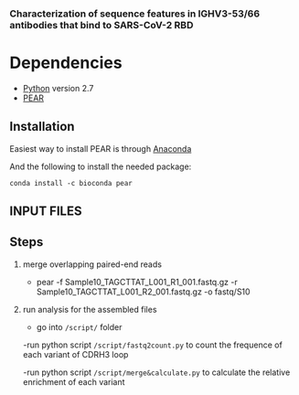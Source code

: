 ### Characterization of sequence features in IGHV3-53/66 antibodies that bind to SARS-CoV-2 RBD
# Dependencies #
* [Python](https://www.python.org/) version 2.7
* [PEAR](https://github.com/tseemann/PEAR)

## Installation ##

Easiest way to install PEAR is through [Anaconda](https://anaconda.org/bioconda/pear)

And the following to install the needed package:
```
conda install -c bioconda pear

```
## INPUT FILES

## Steps ##
1. merge overlapping paired-end reads
    - pear -f Sample10_TAGCTTAT_L001_R1_001.fastq.gz -r Sample10_TAGCTTAT_L001_R2_001.fastq.gz -o fastq/S10
    
2. run analysis for the assembled files
    - go into ```/script/``` folder
    
    -run python script ```/script/fastq2count.py``` to count the frequence of each variant of CDRH3 loop
    
    -run python script ```/script/merge&calculate.py``` to calculate the relative enrichment of each variant
